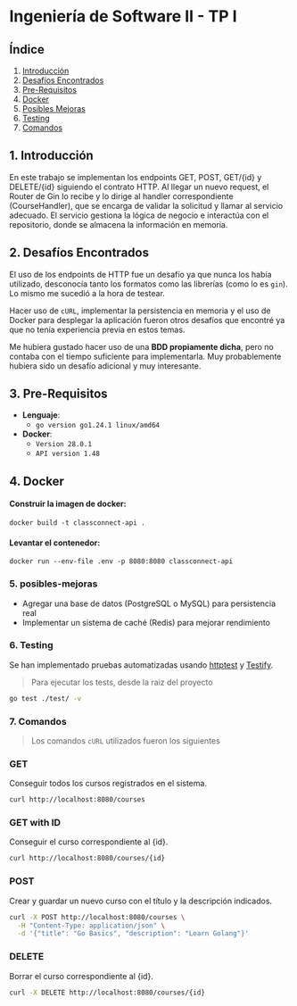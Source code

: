 # Ingeniería de Software II - TP I

## Índice

1. [Introducción](#1-introducción)
2. [Desafíos Encontrados](#2-desafíos-encontrados)
3. [Pre-Requisitos](#3-pre-requisitos)
4. [Docker](#4-docker)
5. [Posibles Mejoras](#5-posibles-mejoras)
6. [Testing](#6-Testing)
7. [Comandos](#7-comandos)

## 1. Introducción

En este trabajo se implementan los endpoints GET, POST, GET/{id} y DELETE/{id} siguiendo el 
contrato HTTP. Al llegar un nuevo request, el Router de Gin lo recibe y lo dirige al handler 
correspondiente (CourseHandler), que se encarga de validar la solicitud y llamar al servicio adecuado. 
El servicio gestiona la lógica de negocio e interactúa con el repositorio, donde se almacena 
la información en memoria.

## 2. Desafíos Encontrados

El uso de los endpoints de HTTP fue un desafío ya que nunca los había utilizado, desconocía tanto los formatos como las librerías (como lo es `gin`). Lo mismo me sucedió a la hora de testear.

Hacer uso de `cURL`, implementar la persistencia en memoria y el uso de Docker para desplegar la aplicación fueron otros desafíos que encontré ya que no tenía experiencia previa en estos temas.

Me hubiera gustado hacer uso de una **BDD propiamente dicha**, pero no contaba con el tiempo suficiente para implementarla. Muy probablemente hubiera sido un desafío adicional y muy interesante.

## 3. Pre-Requisitos

- **Lenguaje**:
    - `go version go1.24.1 linux/amd64`
- **Docker**:
    - `Version 28.0.1`
    - `API version 1.48`

## 4. Docker

#### Construir la imagen de docker:

    docker build -t classconnect-api .

#### Levantar el contenedor:

    docker run --env-file .env -p 8080:8080 classconnect-api

### 5. posibles-mejoras

- Agregar una base de datos (PostgreSQL o MySQL) para persistencia real
- Implementar un sistema de caché (Redis) para mejorar rendimiento

### 6. Testing

Se han implementado pruebas automatizadas usando [httptest](https://pkg.go.dev/net/http/httptest) y [Testify](https://pkg.go.dev/github.com/stretchr/testify/assert).

> Para ejecutar los tests, desde la raiz del proyecto
```sh
go test ./test/ -v
```

### 7. Comandos

> Los comandos `cURL` utilizados fueron los siguientes

### **GET**

Conseguir todos los cursos registrados en el sistema.

```sh
curl http://localhost:8080/courses
```

### **GET with ID**

Conseguir el curso correspondiente al {id}.

```sh
curl http://localhost:8080/courses/{id}
```

### **POST**

Crear y guardar un nuevo curso con el título y la descripción indicados.

```sh
curl -X POST http://localhost:8080/courses \
  -H "Content-Type: application/json" \
  -d '{"title": "Go Basics", "description": "Learn Golang"}'
```

### **DELETE**

Borrar el curso correspondiente al {id}.

```sh
curl -X DELETE http://localhost:8080/courses/{id}
```
